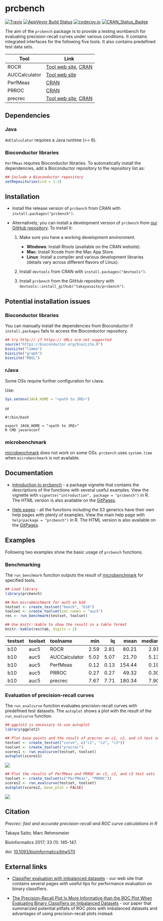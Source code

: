 
prcbench
========

[![Travis](https://img.shields.io/travis/takayasaito/prcbench.svg?maxAge=2592000)](https://travis-ci.org/takayasaito/prcbench) [![AppVeyor Build Status](https://ci.appveyor.com/api/projects/status/github/takayasaito/prcbench?branch=master&svg=true)](https://ci.appveyor.com/project/takayasaito/prcbench) [![codecov.io](https://codecov.io/github/takayasaito/prcbench/coverage.svg?branch=master)](https://codecov.io/github/takayasaito/prcbench?branch=master) [![CRAN\_Status\_Badge](http://www.r-pkg.org/badges/version/prcbench)](https://cran.r-project.org/package=prcbench)

The aim of the `prcbench` package is to provide a testing workbench for evaluating precision-recall curves under various conditions. It contains integrated interfaces for the following five tools. It also contains predefined test data sets.

| Tool          | Link                                                                                                      |
|---------------|-----------------------------------------------------------------------------------------------------------|
| ROCR          | [Tool web site](http://rocr.bioinf.mpi-sb.mpg.de), [CRAN](https://cran.r-project.org/package=ROCR)        |
| AUCCalculator | [Tool web site](http://mark.goadrich.com/programs/AUC)                                                    |
| PerfMeas      | [CRAN](https://cran.r-project.org/package=PerfMeas)                                                       |
| PRROC         | [CRAN](https://cran.r-project.org/package=PRROC)                                                          |
| precrec       | [Tool web site](http://takayasaito.github.io/precrec), [CRAN](https://cran.r-project.org/package=precrec) |

Dependencies
------------

### Java

`AUCCalculator` requires a Java runtime (&gt;= 6).

### Bioconductor libraries

`PerfMeas` requires Bioconductor libraries. To automatically install the dependencies, add a Bioconductor repository to the repository list as:

``` r
## Include a Bioconductor repository
setRepositories(ind = 1:2)
```

Installation
------------

-   Install the release version of `prcbench` from CRAN with `install.packages("prcbench")`.

-   Alternatively, you can install a development version of `prcbench` from [our GitHub repository](https://github.com/takayasaito/prcbench). To install it:

    1.  Make sure you have a working development environment.
        -   **Windows**: Install Rtools (available on the CRAN website).
        -   **Mac**: Install Xcode from the Mac App Store.
        -   **Linux**: Install a compiler and various development libraries (details vary across different flavors of Linux).
    2.  Install `devtools` from CRAN with `install.packages("devtools")`.

    3.  Install `prcbench` from the GitHub repository with `devtools::install_github("takayasaito/prcbench")`.

Potential installation issues
-----------------------------

### Bioconductor libraries

You can manually install the dependencies from Bioconductor if `install.packages` fails to access the Bioconductor repository.

``` r
## try http:// if https:// URLs are not supported
source("https://bioconductor.org/biocLite.R")
biocLite("limma")
biocLite("graph")
biocLite("RBGL")
```

### rJava

Some OSs require further configuration for rJava.

Use:

``` r
Sys.setenv(JAVA_HOME = "<path to JRE>")
```

or

    #!/bin/bash

    export JAVA_HOME = "<path to JRE>"
    R CMD javareconf

### microbenchmark

[microbenchmark](https://cran.r-project.org/package=microbenchmark) does not work on some OSs. `prcbench` uses `system.time` when `microbenchmark` is not available.

Documentation
-------------

-   [Introduction to prcbench](http://takayasaito.github.io/prcbench/articles/introduction.html) - a package vignette that contains the descriptions of the functions with several useful examples. View the vignette with `vignette("introduction", package = "prcbench")` in R. The HTML version is also available on the [GitPages](http://takayasaito.github.io/prcbench/articles/introduction.html).

-   [Help pages](http://takayasaito.github.io/prcbench/reference) - all the functions including the S3 generics have their own help pages with plenty of examples. View the main help page with `help(package = "prcbench")` in R. The HTML version is also available on the [GitPages](http://takayasaito.github.io/prcbench/reference).

Examples
--------

Following two examples show the basic usage of `prcbench` functions.

### Benchmarking

The `run_benchmark` function outputs the result of [microbenchmark](https://cran.r-project.org/package=microbenchmark) for specified tools.

``` r
## Load library
library(prcbench)

## Run microbenchmark for aut5 on b10
testset <- create_testset("bench", "b10")
toolset <- create_toolset(set_names = "auc5")
res <- run_benchmark(testset, toolset)

## Use knitr::kable to show the result in a table format
knitr::kable(res$tab, digits = 2)
```

| testset | toolset | toolname      |   min|    lq|    mean|  median|      uq|     max|  neval|
|:--------|:--------|:--------------|-----:|-----:|-------:|-------:|-------:|-------:|------:|
| b10     | auc5    | ROCR          |  2.59|  2.81|   80.21|    2.91|  168.70|  224.05|      5|
| b10     | auc5    | AUCCalculator |  5.02|  5.07|   21.70|    5.13|   35.56|   57.71|      5|
| b10     | auc5    | PerfMeas      |  0.12|  0.13|  154.44|    0.19|   29.47|  742.31|      5|
| b10     | auc5    | PRROC         |  0.27|  0.27|   49.32|    0.30|   48.54|  197.23|      5|
| b10     | auc5    | precrec       |  7.67|  7.71|  180.34|    7.90|  216.46|  661.93|      5|

### Evaluation of precision-recall curves

The `run_evalcurve` function evaluates precision-recall curves with predefined test datasets. The `autoplot` shows a plot with the result of the `run_evalcurve` function.

``` r
## ggplot2 is necessary to use autoplot
library(ggplot2)

## Plot base points and the result of precrec on c1, c2, and c3 test sets
testset <- create_testset("curve", c("c1", "c2", "c3"))
toolset <- create_toolset("precrec")
scores1 <- run_evalcurve(testset, toolset)
autoplot(scores1)
```

![](https://rawgit.com/takayasaito/prcbench/master/README_files/figure-markdown_github/unnamed-chunk-5-1.png)

``` r
## Plot the results of PerfMeas and PRROC on c1, c2, and c3 test sets
toolset <- create_toolset(c("PerfMeas", "PRROC"))
scores2 <- run_evalcurve(testset, toolset)
autoplot(scores2, base_plot = FALSE)
```

![](https://rawgit.com/takayasaito/prcbench/master/README_files/figure-markdown_github/unnamed-chunk-6-1.png)

Citation
--------

*Precrec: fast and accurate precision-recall and ROC curve calculations in R*

Takaya Saito; Marc Rehmsmeier

Bioinformatics 2017; 33 (1): 145-147.

doi: [10.1093/bioinformatics/btw570](https://doi.org/10.1093/bioinformatics/btw570)

External links
--------------

-   [Classifier evaluation with imbalanced datasets](https://classeval.wordpress.com/) - our web site that contains several pages with useful tips for performance evaluation on binary classifiers.

-   [The Precision-Recall Plot Is More Informative than the ROC Plot When Evaluating Binary Classifiers on Imbalanced Datasets](http://journals.plos.org/plosone/article?id=10.1371/journal.pone.0118432) - our paper that summarized potential pitfalls of ROC plots with imbalanced datasets and advantages of using precision-recall plots instead.
